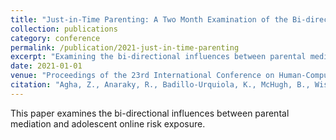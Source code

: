 ```yaml
---
title: "Just-in-Time Parenting: A Two Month Examination of the Bi-directional Influences Between Parental Mediation and Adolescent Online Risk Exposure"
collection: publications
category: conference
permalink: /publication/2021-just-in-time-parenting
excerpt: "Examining the bi-directional influences between parental mediation and adolescent online risk exposure."
date: 2021-01-01
venue: "Proceedings of the 23rd International Conference on Human-Computer Interaction (HCII 2021)"
citation: "Agha, Z., Anaraky, R., Badillo-Urquiola, K., McHugh, B., Wisniewski, P. (2021). 'Just-in-Time Parenting: A Two Month Examination of the Bi-directional Influences Between Parental Mediation and Adolescent Online Risk Exposure.' Proceedings of the 23rd International Conference on Human-Computer Interaction."
---
```


This paper examines the bi-directional influences between parental mediation and adolescent online risk exposure. 